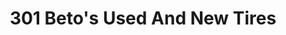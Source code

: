 ---
title: "301 Beto's Used And New Tires"
url: /wilson/301-betos-used-and-new-tires/
shop: tyres
---